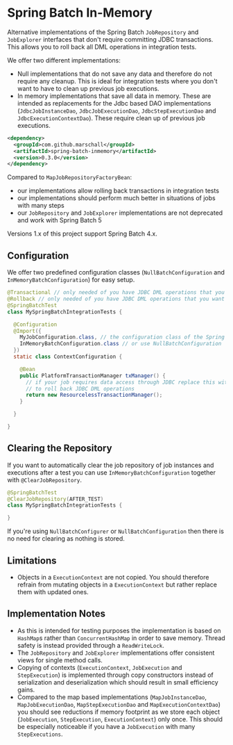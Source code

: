 Spring Batch In-Memory
======================

Alternative implementations of the Spring Batch `JobRepository` and `JobExplorer` interfaces that don't require committing JDBC transactions. This allows you to roll back all DML operations in integration tests.

We offer two different implementations:

- Null implementations that do not save any data and therefore do not require any cleanup. This is ideal for integration tests where you don't want to have to clean up previous job executions.
- In memory implementations that save all data in memory. These are intended as replacements for the Jdbc based DAO implementations (`JdbcJobInstanceDao`, `JdbcJobExecutionDao`, `JdbcStepExecutionDao` and `JdbcExecutionContextDao`). These require clean up of previous job executions.

```xml
<dependency>
  <groupId>com.github.marschall</groupId>
  <artifactId>spring-batch-inmemory</artifactId>
  <version>0.3.0</version>
</dependency>
```

Compared to `MapJobRepositoryFactoryBean`:

- our implementations allow rolling back transactions in integration tests
- our implementations should perform much better in situations of jobs with many steps
- our `JobRepository` and `JobExplorer` implementations are not deprecated and work with Spring Batch 5

Versions 1.x of this project support Spring Batch 4.x.

Configuration
-------------

We offer two predefined configuration classes (`NullBatchConfiguration` and `InMemoryBatchConfiguration`) for easy setup.

```java
@Transactional // only needed of you have JDBC DML operations that you want to rollback
@Rollback // only needed of you have JDBC DML operations that you want to rollback
@SpringBatchTest
class MySpringBatchIntegrationTests {

  @Configuration
  @Import({
    MyJobConfiguration.class, // the configuration class of the Spring Batch job or step you want to test
    InMemoryBatchConfiguration.class // or use NullBatchConfiguration
  })
  static class ContextConfiguration {

    @Bean
    public PlatformTransactionManager txManager() {
      // if your job requires data access through JDBC replace this with DataSourceTransactionManager
      // to roll back JDBC DML operations 
      return new ResourcelessTransactionManager();
    }

  }

}
```

Clearing the Repository
-----------------------

If you want to automatically clear the job repository of job instances and executions after a test you can use `InMemoryBatchConfiguration` together with `@ClearJobRepository`.

```java
@SpringBatchTest
@ClearJobRepository(AFTER_TEST)
class MySpringBatchIntegrationTests {

}
```

If you're using `NullBatchConfigurer` or `NullBatchConfiguration` then there is no need for clearing as nothing is stored.

Limitations
-----------

- Objects in a `ExecutionContext` are not copied. You should therefore refrain from mutating objects in a `ExecutionContext` but rather replace them with updated ones.


Implementation Notes
--------------------

- As this is intended for testing purposes the implementation is based on `HashMap`s rather than `ConcurrentHashMap` in order to save memory. Thread safety is instead provided through a `ReadWriteLock`.
- The `JobRepository` and `JobExplorer` implementations offer consistent views for single method calls.
- Copying of contexts (`ExecutionContext`, `JobExecution` and `StepExecution`) is implemented through copy constructors instead of serialization and deserialization which should result in small efficiency gains.
- Compared to the map based implementations (`MapJobInstanceDao`, `MapJobExecutionDao`, `MapStepExecutionDao` and `MapExecutionContextDao`) you should see reductions if memory footprint as we store each object (`JobExecution`, `StepExecution`, `ExecutionContext`) only once. This should be especially noticeable if you have a `JobExecution` with many `StepExecutions`.
